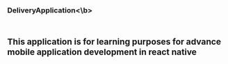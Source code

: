 <h3><b>DeliveryApplication<\b><h3>
</br>
This application is for learning purposes for advance 
mobile application development in react native
